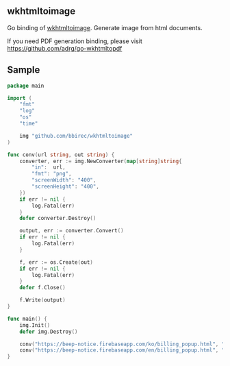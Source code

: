 wkhtmltoimage
-------------
Go binding of [wkhtmltoimage](http://wkhtmltopdf.org). Generate image from html documents. 

If you need PDF generation binding, please visit https://github.com/adrg/go-wkhtmltopdf

## Sample
```go
package main

import (
	"fmt"
	"log"
	"os"
	"time"

	img "github.com/bbirec/wkhtmltoimage"
)

func conv(url string, out string) {
	converter, err := img.NewConverter(map[string]string{
		"in":  url,
        "fmt": "png",
        "screenWidth": "400",
        "screenHeight": "400",
	})
	if err != nil {
		log.Fatal(err)
	}
	defer converter.Destroy()

	output, err := converter.Convert()
	if err != nil {
		log.Fatal(err)
	}

	f, err := os.Create(out)
	if err != nil {
		log.Fatal(err)
	}
	defer f.Close()

	f.Write(output)
}

func main() {
	img.Init()
	defer img.Destroy()

	conv("https://beep-notice.firebaseapp.com/ko/billing_popup.html", "ko.png")
	conv("https://beep-notice.firebaseapp.com/en/billing_popup.html", "en.png")
}

```